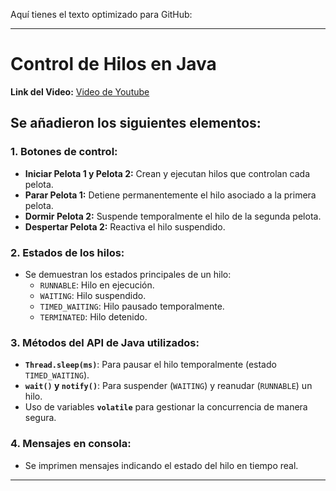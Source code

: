 Aquí tienes el texto optimizado para GitHub:

---

# Control de Hilos en Java

**Link del Video:** [Video de Youtube](https://youtu.be/GmsCIqxrXvg)

## Se añadieron los siguientes elementos:

### 1. Botones de control:
- **Iniciar Pelota 1 y Pelota 2:** Crean y ejecutan hilos que controlan cada pelota.
- **Parar Pelota 1:** Detiene permanentemente el hilo asociado a la primera pelota.
- **Dormir Pelota 2:** Suspende temporalmente el hilo de la segunda pelota.
- **Despertar Pelota 2:** Reactiva el hilo suspendido.

### 2. Estados de los hilos:
- Se demuestran los estados principales de un hilo:
  - `RUNNABLE`: Hilo en ejecución.
  - `WAITING`: Hilo suspendido.
  - `TIMED_WAITING`: Hilo pausado temporalmente.
  - `TERMINATED`: Hilo detenido.

### 3. Métodos del API de Java utilizados:
- **`Thread.sleep(ms)`**: Para pausar el hilo temporalmente (estado `TIMED_WAITING`).
- **`wait()` y `notify()`**: Para suspender (`WAITING`) y reanudar (`RUNNABLE`) un hilo.
- Uso de variables **`volatile`** para gestionar la concurrencia de manera segura.

### 4. Mensajes en consola:
- Se imprimen mensajes indicando el estado del hilo en tiempo real.

---
